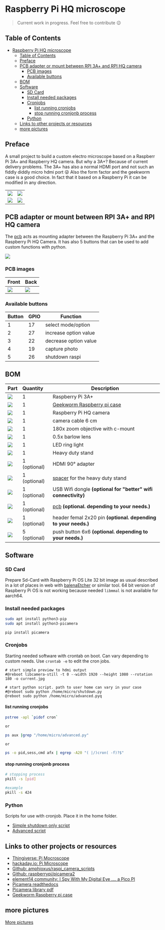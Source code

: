 # Raspberry Pi HQ microscope

> Current work in progress. Feel free to contribute 😉

## Table of Contents

- [Raspberry Pi HQ microscope](#raspberry-pi-hq-microscope)
  - [Table of Contents](#table-of-contents)
  - [Preface](#preface)
  - [PCB adapter or mount between RPI 3A+ and RPI HQ camera](#pcb-adapter-or-mount-between-rpi-3a-and-rpi-hq-camera)
    - [PCB images](#pcb-images)
    - [Available buttons](#available-buttons)
  - [BOM](#bom)
  - [Software](#software)
    - [SD Card](#sd-card)
    - [Install needed packages](#install-needed-packages)
    - [Cronjobs](#cronjobs)
      - [list running cronjobs](#list-running-cronjobs)
      - [stop running cronjonb process](#stop-running-cronjonb-process)
    - [Python](#python)
  - [Links to other projects or resources](#links-to-other-projects-or-resources)
  - [more pictures](#more-pictures)

## Preface

A small project to build a custom electro microscope based on a Raspberr Pi 3A+ and Raspberry HQ camera. 
But why a 3A+? Because of current delivery problems. The 3A+ has also a normal HDMI port and not such an
fiddly diddly micro hdmi port 😜 Also the form factor and the geekworm case is a good choice.
In fact that it based on a Raspberry Pi it can be modified in any direction.

|                        |                        |
| ---------------------- | ---------------------- |
| ![](pics/IMG_3219.JPG) | ![](pics/IMG_3221.JPG) |
| ![](pics/IMG_3220.JPG) | ![](pics/IMG_3222.JPG) |



## PCB adapter or mount between RPI 3A+ and RPI HQ camera

The [pcb](pcb/README.md) acts as mounting adapter between the Raspberry Pi 3A+ and the Raspberry Pi HQ Camera. 
It has also 5 buttons that can be used to add custom functions with python.

![](pics/IMG_3237.JPG)


### PCB images

| Front                             | Back                             |
| --------------------------------- | -------------------------------- |
| ![](pics/pcb/pcb-front.thumb.jpg) | ![](pics/pcb/pcb-back.thumb.jpg) |

### Available buttons

| Button | GPIO | Function              |
| ------ | ---- | --------------------- |
| 1      | 17   | select mode/option    |
| 2      | 27   | increase option value |
| 3      | 22   | decrease option value |
| 4      | 19   | capture photo         |
| 5      | 26   | shutdown raspi        |


## BOM

| Part                                                | Quantity     | Description                                                    |
| --------------------------------------------------- | :----------- | -------------------------------------------------------------- |
| ![](pics/bom/rpi-3a-plus.thumb.png)                 | 1            | Raspberry Pi 3A+                                               |
| ![](pics/bom/geekworm-rpi-3a-plus-case.thumb.jpg)   | 1            | [Geekworm Raspberry pi case](http://wiki.geekworm.com/P88)     |
| ![](pics/bom/rpi-hq-camera.thumb.jpg)               | 1            | Raspberry Pi HQ camera                                         |
| ![](pics/bom/rpi-camera-cable.thumb.jpg)            | 1            | camera cable 6 cm                                              |
| ![](pics/bom/c-mount-180x-zoom-objective.thumb.jpg) | 1            | 180x zoom objective with c-mount                               |
| ![](pics/bom/barlow-lens-0.5x.thumb.jpg)            | 1            | 0.5x barlow lens                                               |
| ![](pics/bom/led-ring-light.thumb.jpg)              | 1            | LED ring light                                                 |
| ![](pics/bom/heavy-duty-stand.thumb.jpg)            | 1            | Heavy duty stand                                               |
| ![](pics/bom/hdmi-90-adapter.thumb.jpg)             | 1 (optional) | HDMI 90° adapter                                               |
| ![](spacer/spacer.thumb.png)                        | 1 (optional) | [spacer](spacer/README.md) for the heavy duty stand            |
| ![](pics/bom/edimax-usb-wifi.thumb.jpg)             | 1 (optional) | USB Wifi dongle **(optional for "better" wifi connectivity)**  |
| ![](pics/pcb/pcb-front.thumb.jpg)                   | 1 (optional) | [pcb](pcb/README.md) **(optional. depending to your needs.)**                       |
| ![](pics/bom/header-female-40pin-2x20.thumb.jpg)    | 1 (optional) | header femal 2x20 pin **(optional. depending to your needs.)** |
| ![](pics/bom/push-button.thumb.jpg)                 | 5 (optional) | push button 6x6 **(optional. depending to your needs.)**       |

## Software

### SD Card

Prepare Sd-Card with Raspberry Pi OS Lite 32 bit image as usual described in a lot of places in web with [balenaEtcher](https://www.balena.io/etcher?ref=etcher_footer) or similar tool. 
64 bit version of Raspberry Pi OS is not working because needed ```libmmal``` is not available for aarch64.

### Install needed packages

```bash
sudo apt install python3-pip
sudo apt install python3-picamera

pip install picamera
```

### Cronjobs

Starting needed software with crontab on boot. Can vary depending to custom needs. Use ```crontab -e``` to edit the cron jobs.

```
# start simple preview to hdmi output
#@reboot libcamera-still -t 0 --width 1920 --height 1080 --rotation 180 -o current.jpg

# start python script. path to user home can vary in your case
#@reboot sudo python /home/micro/shutdown.py
@reboot sudo python /home/micro/advanced.pyq
```

#### list running cronjobs

```bash
pstree -apl `pidof cron`

or 

ps aux |grep "/home/micro/advanced.py"

or

ps -o pid,sess,cmd afx | egrep -A20 "( |/)cron( -f)?$"
```

#### stop running cronjonb process

```bash
# stopping process
pkill -s [pid]

#example
pkill -s 424
```

### Python

Scripts for use with cronjob. Place it in the home folder.

* [Simple shutdown only script](src/shutdown.py)
* [Advanced script](src/advanced.py)


## Links to other projects or resources

* [Thingiverse: Pi Mocroscope](https://www.thingiverse.com/thing:3920261)
* [hackaday.io: Pi Microscope](https://hackaday.io/project/167996-pi-microscope)
* [Github: amphioxus/raspi_camera_scripts](https://github.com/raspberrypi/picamera2)
* [Github: raspberrypi/picamera2](https://github.com/amphioxus/raspi_camera_scripts)
* [element14 community: I Spy With My Digital Eye .... a Pico PI](https://community.element14.com/challenges-projects/project14/offtheshelf/b/blog/posts/i-spy-with-my-digital-eye-a-pico-pi)
* [Picamera readthedocs](https://picamera.readthedocs.io/en/latest/)
* [Picamera library pdf](https://datasheets.raspberrypi.com/camera/picamera2-manual.pdf)
* [Geekworm Raspberry pi case](http://wiki.geekworm.com/P88)

## more pictures

[More pictures](README-more-pics.md)

